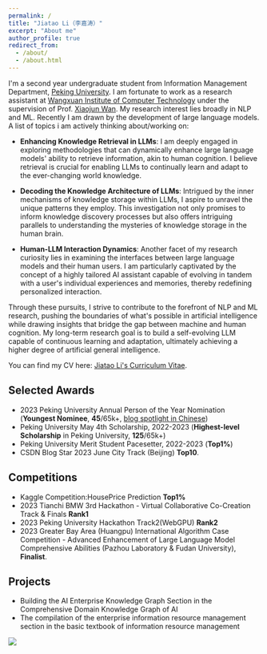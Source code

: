 ```yaml
---
permalink: /
title: "Jiatao Li（李嘉涛）"
excerpt: "About me"
author_profile: true
redirect_from: 
  - /about/
  - /about.html
---
```


I'm a second year undergraduate student from Information Management Department, [Peking University](https://www.pku.edu.cn/). I am fortunate to work as a research assistant at [Wangxuan Institute of Computer Technology](https://www.icst.pku.edu.cn/english/home/index.htm) under the supervision of Prof. [Xiaojun Wan](https://wanxiaojun.github.io/). My research interest lies broadly in NLP and ML. Recently I am drawn by the development of large language models. A list of topics i am actively thinking about/working on: 
- **Enhancing Knowledge Retrieval in LLMs**: I am deeply engaged in exploring methodologies that can dynamically enhance large language models' ability to retrieve information, akin to human cognition. I believe retrieval is crucial for enabling LLMs to continually learn and adapt to the ever-changing world knowledge.

- **Decoding the Knowledge Architecture of LLMs**: Intrigued by the inner mechanisms of knowledge storage within LLMs, I aspire to unravel the unique patterns they employ. This investigation not only promises to inform knowledge discovery processes but also offers intriguing parallels to understanding the mysteries of knowledge storage in the human brain.

- **Human-LLM Interaction Dynamics**: Another facet of my research curiosity lies in examining the interfaces between large language models and their human users. I am particularly captivated by the concept of a highly tailored AI assistant capable of evolving in tandem with a user's individual experiences and memories, thereby redefining personalized interaction.

Through these pursuits, I strive to contribute to the forefront of NLP and ML research, pushing the boundaries of what's possible in artificial intelligence while drawing insights that bridge the gap between machine and human cognition. My long-term research goal is to build a self-evolving LLM capable of continuous learning and adaptation, ultimately achieving a higher degree of artificial general intelligence.

You can find my CV here: [Jiatao Li's Curriculum Vitae](../assets/Curriculum_Vitae.pdf).

## Selected Awards
- 2023 Peking University Annual Person of the Year Nomination (**Youngest Nominee**, **45**/65k+, [blog spotlight in Chinese](https://mp.weixin.qq.com/s/9AX7mmZwutBP2PtUydvezg))
- Peking University May 4th Scholarship, 2022-2023 (**Highest-level Scholarship** in Peking University, **125**/65k+)
- Peking University Merit Student Pacesetter, 2022-2023 (**Top1%**)
- CSDN Blog Star 2023 June City Track (Beijing) **Top10**.



## Competitions
- Kaggle Competition:HousePrice Prediction **Top1%**
- 2023 Tianchi BMW 3rd Hackathon - Virtual Collaborative Co-Creation Track & Finals **Rank1**
- 2023 Peking University Hackathon Track2(WebGPU) **Rank2**
- 2023 Greater Bay Area (Huangpu) International Algorithm Case Competition - Advanced Enhancement of Large Language Model Comprehensive Abilities (Pazhou Laboratory & Fudan University), **Finalist**.
  
## Projects
- Building the AI Enterprise Knowledge Graph Section in the Comprehensive Domain Knowledge Graph of AI
- The compilation of the enterprise information resource management section in the basic textbook of information resource management

<a href='https://clustrmaps.com/site/1bzs6'  title='Visit tracker'><img src='//clustrmaps.com/map_v2.js?d=MtsfYgtIlqtL9wcmZXok1hKh3RwcTQtk7gMG3_8hsCI&cl=ffffff&w=a'/></a>



<!-- [Email](mailto:2200016651@stu.pku.edu.cn) / [Github](https://github.com/leejamesss) / [Wechat](../images/wechat.jpg) / [CSDN](https://blog.csdn.net/m0_72410588?spm=1000.2115.3001.5343) -->

